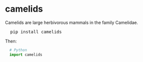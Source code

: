 # camelids
Camelids are large herbivorous mammals in the family Camelidae.
<pre>
  pip install camelids
</pre>
Then:
```Python
  # Python
  import camelids
```
